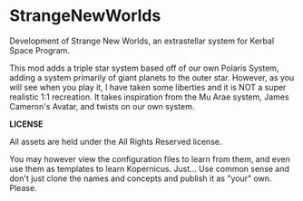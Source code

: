# StrangeNewWorlds
Development of Strange New Worlds, an extrastellar system for Kerbal Space Program.

This mod adds a triple star system based off of our own Polaris System, adding a system primarily of giant planets to the outer star. However, as you will see when you play it, I have taken some liberties and it is NOT a super realistic 1:1 recreation. It takes inspiration from the Mu Arae system, James Cameron's Avatar, and twists on our own system.


**LICENSE**

All assets are held under the All Rights Reserved license.

You may however view the configuration files to learn from them, and even use them as templates to learn Kopernicus. Just... Use common sense and don't just clone the names and concepts and publish it as "your" own. Please.
